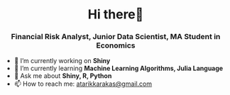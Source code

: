 <h1 align="center">Hi there👋</h1>
<h3 align="center">Financial Risk Analyst, Junior Data Scientist, MA Student in Economics </h3>

- 🔭 I’m currently working on **Shiny**
- 🌱 I’m currently learning **Machine Learning Algorithms, Julia Language**
- 💬 Ask me about **Shiny, R, Python**
- 📫 How to reach me: atarikkarakas@gmail.com

